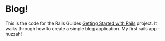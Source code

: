 # Blog!

This is the code for the Rails Guides [Getting Started with Rails](https://guides.rubyonrails.org/getting_started.html) project. It walks through how to create a simple blog application. My first rails app - huzzah!
